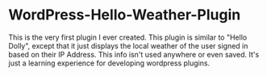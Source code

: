 # WordPress-Hello-Weather-Plugin
This is the very first plugin I ever created. This plugin is similar to "Hello Dolly", except that it just displays the local weather of the user signed in based on their IP Address. This info isn't used anywhere or even saved. It's just a learning experience for developing wordpress plugins.
